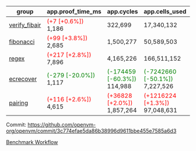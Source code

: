 | group | app.proof_time_ms | app.cycles | app.cells_used | leaf.proof_time_ms | leaf.cycles | leaf.cells_used |
| -- | -- | -- | -- | -- | -- | -- |
| [verify_fibair](https://github.com/openvm-org/openvm/blob/benchmark-results/benchmarks-pr/1646/verify_fibair-3c774efae5da86b38996d9611bbe455e7585a6d3.md) |<span style='color: red'>(+7 [+0.6%])</span> 1,186 |  322,699 |  17,340,132 |- | - | - |
| [fibonacci](https://github.com/openvm-org/openvm/blob/benchmark-results/benchmarks-pr/1646/fibonacci-3c774efae5da86b38996d9611bbe455e7585a6d3.md) |<span style='color: red'>(+99 [+3.8%])</span> 2,685 |  1,500,277 |  50,589,503 |- | - | - |
| [regex](https://github.com/openvm-org/openvm/blob/benchmark-results/benchmarks-pr/1646/regex-3c774efae5da86b38996d9611bbe455e7585a6d3.md) |<span style='color: red'>(+217 [+2.8%])</span> 7,896 |  4,165,226 |  166,511,152 |- | - | - |
| [ecrecover](https://github.com/openvm-org/openvm/blob/benchmark-results/benchmarks-pr/1646/ecrecover-3c774efae5da86b38996d9611bbe455e7585a6d3.md) |<span style='color: green'>(-279 [-20.0%])</span> 1,117 | <span style='color: green'>(-174459 [-60.3%])</span> 114,988 | <span style='color: green'>(-7242660 [-50.1%])</span> 7,227,526 |- | - | - |
| [pairing](https://github.com/openvm-org/openvm/blob/benchmark-results/benchmarks-pr/1646/pairing-3c774efae5da86b38996d9611bbe455e7585a6d3.md) |<span style='color: red'>(+116 [+2.6%])</span> 4,615 | <span style='color: red'>(+36828 [+2.0%])</span> 1,857,264 | <span style='color: red'>(+1216224 [+1.3%])</span> 97,048,631 |- | - | - |


Commit: https://github.com/openvm-org/openvm/commit/3c774efae5da86b38996d9611bbe455e7585a6d3

[Benchmark Workflow](https://github.com/openvm-org/openvm/actions/runs/15433749651)
